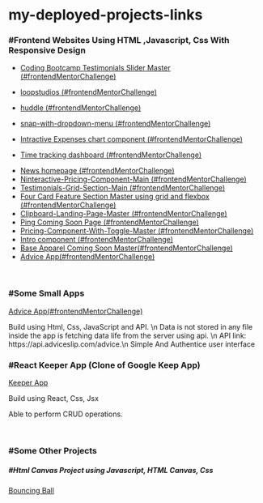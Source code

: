 # my-deployed-projects-links
<h3>#Frontend Websites Using HTML ,Javascript, Css With Responsive Design</h3>
<ul>
  <li>
    
<a href="https://courageous-llama-e4779d.netlify.app/">Coding Bootcamp Testimonials Slider Master (#frontendMentorChallenge)</a>
  </li>
  <li>
    
<a href="https://loopstudios-webbbb.netlify.app/">loopstudios (#frontendMentorChallenge)</a>
  </li>
  <li>
    
<a href="https://huddle-web-frontend-mentor-challenge.netlify.app/">huddle (#frontendMentorChallenge)</a>
  </li>
  <li>
    
<a href="https://snap-with-dropdown-menu.netlify.app/">snap-with-dropdown-menu (#frontendMentorChallenge)</a>
  </li>
  <li>
    
<a href="https://cozy-tanuki-21f0d2.netlify.app/">Intractive Expenses chart component  (#frontendMentorChallenge)</a>
  </li>
  <li>
    
<a href="https://remarkable-kashata-c7d55e.netlify.app/">Time tracking dashboard  (#frontendMentorChallenge)</a>
  </li>
  
  <li>   
    <a href="https://splendorous-queijadas-cbb55d.netlify.app/">News homepage (#frontendMentorChallenge)</a>
  </li>
  <li>   
    <a href="https://startling-panda-476574.netlify.app/">Ninteractive-Pricing-Component-Main (#frontendMentorChallenge)</a>
  </li>
  <li>   
    <a href="https://incomparable-gumption-624918.netlify.app/">Testimonials-Grid-Section-Main (#frontendMentorChallenge)</a>
  </li>
  <li>   
    <a href="https://sage-salmiakki-aef128.netlify.app/">Four Card Feature Section Master using grid and flexbox (#frontendMentorChallenge)</a>
  </li>
  <li>   
    <a href="https://courageous-kelpie-7f84ac.netlify.app/">Clipboard-Landing-Page-Master (#frontendMentorChallenge)</a>
  </li>
  <li>   
    <a href="https://regal-llama-3c82fd.netlify.app/">Ping Coming Soon Page (#frontendMentorChallenge)</a>
  </li>
  
  <li>   
    <a href="https://warm-figolla-4cab3d.netlify.app/">Pricing-Component-With-Toggle-Master (#frontendMentorChallenge)</a>
  </li>
  <li>   
    <a href="https://jovial-beignet-3fc547.netlify.app/">Intro component (#frontendMentorChallenge)</a>
  </li>
  <li>   
    <a href="https://subtle-taiyaki-cc727f.netlify.app/">Base Apparel Coming Soon Master(#frontendMentorChallenge)</a>
  </li>
  <li>   
    <a href="https://keen-liger-e5a027.netlify.app/">Advice App(#frontendMentorChallenge)</a>
  </li>

  
</ul>

<br>

<h3>#Some Small Apps</h3>
<a href="https://keen-liger-e5a027.netlify.app/">Advice App(#frontendMentorChallenge)</a>
<p>Build using Html, Css, JavaScript and API. \n
Data is not stored in any file inside the app is fetching data life from the server using api. \n
API link: 	https://api.adviceslip.com/advice.\n
Simple And Authentice user interface 

</p>


<h3>#React Keeper App (Clone of Google Keep App)</h3>
<a href="https://keeper-react-appp.netlify.app/">Keeper App</a>
<p>Build using React, Css, Jsx</p>
<p>Able to perform CRUD operations.</p>

<br>
<h3>#Some Other Projects</h3>
<h5>#Html Canvas Project using Javascript, HTML Canvas, Css</h5>
<a href="https://bouncing-ball-using-javascript.netlify.app/">Bouncing Ball</a>
